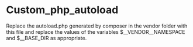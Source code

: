 # Custom_php_autoload

Replace the autoload.php generated by composer in the vendor folder with this file and replace the values of the variables 
$__VENDOR__NAMESPACE and $__BASE_DIR as appropriate.
